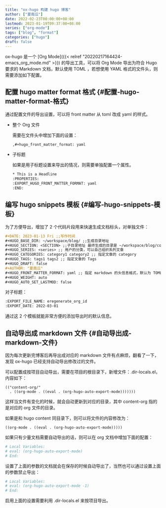 ```yaml
---
title: "ox-hugo 构建 hugo 博客"
author: ["夏南瓜"]
date: 2022-02-23T00:00:00+08:00
lastmod: 2023-01-19T09:37:00+08:00
series: ["org-mode"]
tags: ["blog", "format"]
categories: ["hugo"]
draft: false
---
```


ox-hugo 是一个 [Org Mode]({{< relref "20220217164424-emacs_org_mode.md" >}}) 的导出工具，可以将 Org Mode 导出为符合 Hugo 要求的 Markdown 文档，默认使用 TOML ，若想使用 YAML 格式的文件头，则需要添加如下配置。


## 配置 hugo matter format 格式 {#配置-hugo-matter-format-格式}

通过配置文件的导出设置，可以将 front matter 从 toml 改成 yaml 的样式。

-   整个 Org 文件

    需要在文件头中增加下面的设置：
    ```org
    ,#+hugo_front_matter_format: yaml
    ```

<!--listend-->

-   子标题

    如果是用子标题设置来导出的情况，则需要单独配置一个属性。
    ```org
    ​* This is a Headline
    :PROPERTIES:
    :EXPORT_HUGO_FRONT_MATTER_FORMAT: yaml
    :END:
    ```


## 编写 hugo snippets 模板 {#编写-hugo-snippets-模板}

为了方便导出，增加了 2 个代码片段用来快速生成文档标头，对单独文件：

```org
#+DATE: 2023-01-13 Fri ;;写作时间
#+HUGO_BASE_DIR: ~/workspace/blog/ ;;生成目录地址
#+HUGO_SECTION: <SECTION> ;;子目录地址 最终生成的目录是 ~/workspace/blog/content/<SECTION>
#+HUGO_SERIES: <series> ;; 用户的分类，可以自己组织系列文章
#+HUGO_CATEGORIES: category1 category2 ;; 指定文章的 category
#+HUGO_TAGS: tags1 tags2 ;; 指定文章的 Tags
#+HUGO_DRAFT: false
#+AUTHOR: "夏南瓜"
#+HUGO_FRONT_MATTER_FORMAT: yaml ;; 指定 markdown 的头信息格式，默认为 TOML，可以配置为 YAML 类型
#+HUGO_WEIGHT: auto
#+HUGO_AUTO_SET_LASTMOD: false
```

对子标题：

```org
:EXPORT_FILE_NAME: eregenerate_org_id
:EXPORT_DATE: 2022-03-01
```

通过这 2 个模板就能非常方便的添加导出时的默认信息。


## 自动导出成 markdown 文件 {#自动导出成-markdown-文件}

因为每次更新完博客后再导出成对应的 markdown 文件有点麻烦，翻看了一下，发现 ox-hugo 已经支持自动导出修改过的文件。

可以配置成按项目自动导出，需要在项目的根目录下，新增文件：.dir-locals.el，内容如下：

```emacs-lisp
(("content-org/"
  . ((org-mode . ((eval . (org-hugo-auto-export-mode)))))))
```

这样当文件有变化的时候，就会自动更新到对应的目录，其中 content-org 指的是对应的 org 文件的目录。

如果是和 hugo content 同目录下，则可以将文件的内容修改为：

```emacs-lisp
((org-mode . ((eval . (org-hugo-auto-export-mode)))))
```

如果只有少量文档需要自动导出的话，则可以在 org 文档中增加下面的配置：

```org
# Local Variables:
# eval: (org-hugo-auto-export-mode)
# End:
```

设置了上面的参数的文档就会在保存的时候自动导出了，当然也可以通过设置上面的参数禁止导出：

```org
# Local Variables:
# eval: (org-hugo-auto-export-mode -1)
# End:
```

启用上面的设置需要利用 .dir-locals.el 来按项目导出。
